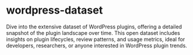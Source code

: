# wordpress-dataset
Dive into the extensive dataset of WordPress plugins, offering a detailed snapshot of the plugin landscape over time. This open dataset includes insights on plugin lifecycles, review patterns, and usage metrics, ideal for developers, researchers, or anyone interested in WordPress plugin trends.
